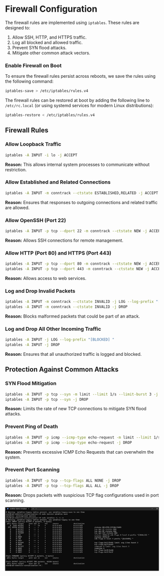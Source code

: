 
# Firewall Configuration
The firewall rules are implemented using `iptables`. These rules are designed to:

1. Allow SSH, HTTP, and HTTPS traffic.
2. Log all blocked and allowed traffic.
3. Prevent SYN flood attacks.
4. Mitigate other common attack vectors.

### Enable Firewall on Boot
To ensure the firewall rules persist across reboots, we save the rules using the following command:
```bash
iptables-save > /etc/iptables/rules.v4
```
The firewall rules can be restored at boot by adding the following line to `/etc/rc.local` (or using systemd services for modern Linux distributions):
```bash
iptables-restore < /etc/iptables/rules.v4
```

## Firewall Rules
### Allow Loopback Traffic
```bash
iptables -A INPUT -i lo -j ACCEPT
```
**Reason:** This allows internal system processes to communicate without restriction.

### Allow Established and Related Connections
```bash
iptables -A INPUT -m conntrack --ctstate ESTABLISHED,RELATED -j ACCEPT
```
**Reason:** Ensures that responses to outgoing connections and related traffic are allowed.

### Allow OpenSSH (Port 22)
```bash
iptables -A INPUT -p tcp --dport 22 -m conntrack --ctstate NEW -j ACCEPT
```
**Reason:** Allows SSH connections for remote management.

### Allow HTTP (Port 80) and HTTPS (Port 443)
```bash
iptables -A INPUT -p tcp --dport 80 -m conntrack --ctstate NEW -j ACCEPT
iptables -A INPUT -p tcp --dport 443 -m conntrack --ctstate NEW -j ACCEPT
```
**Reason:** Allows access to web services.

### Log and Drop Invalid Packets
```bash
iptables -A INPUT -m conntrack --ctstate INVALID -j LOG --log-prefix "[INVALID] "
iptables -A INPUT -m conntrack --ctstate INVALID -j DROP
```
**Reason:** Blocks malformed packets that could be part of an attack.

### Log and Drop All Other Incoming Traffic
```bash
iptables -A INPUT -j LOG --log-prefix "[BLOCKED] "
iptables -A INPUT -j DROP
```
**Reason:** Ensures that all unauthorized traffic is logged and blocked.

## Protection Against Common Attacks
### SYN Flood Mitigation
```bash
iptables -A INPUT -p tcp --syn -m limit --limit 1/s --limit-burst 3 -j ACCEPT
iptables -A INPUT -p tcp --syn -j DROP
```
**Reason:** Limits the rate of new TCP connections to mitigate SYN flood attacks.

### Prevent Ping of Death
```bash
iptables -A INPUT -p icmp --icmp-type echo-request -m limit --limit 1/s --limit-burst 3 -j ACCEPT
iptables -A INPUT -p icmp --icmp-type echo-request -j DROP
```
**Reason:** Prevents excessive ICMP Echo Requests that can overwhelm the system.

### Prevent Port Scanning
```bash
iptables -A INPUT -p tcp --tcp-flags ALL NONE -j DROP
iptables -A INPUT -p tcp --tcp-flags ALL ALL -j DROP
```
**Reason:** Drops packets with suspicious TCP flag configurations used in port scanning.

![alt](images/1.png)



